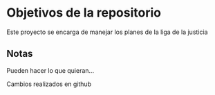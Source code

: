 # Objetivos de la repositorio

Este proyecto se encarga de manejar los planes de la liga de la justicia


## Notas
Pueden hacer lo que quieran...


Cambios realizados en github
